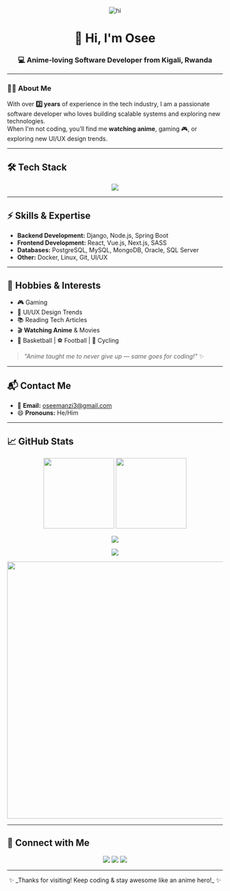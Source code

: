 <!-- Anime Header -->
<p align="center">
 <img src="https://i.pinimg.com/originals/81/17/8b/81178b47a8598f0c81c4799f2cdd4057.gif" alt="hi" />

</p>

<h1 align="center">👋 Hi, I'm Osee</h1>
<h3 align="center">💻 Anime-loving Software Developer from Kigali, Rwanda</h3>

---

### 🧑‍💻 About Me  
With over **2️⃣ years** of experience in the tech industry, I am a passionate software developer who loves building scalable systems and exploring new technologies.  
When I'm not coding, you’ll find me **watching anime**, gaming 🎮, or exploring new UI/UX design trends.  

---

## 🛠️ Tech Stack  
<p align="center">
  <img src="https://skillicons.dev/icons?i=django,html,css,js,ts,java,nodejs,spring,vue,react,nextjs,postgres,mysql,mongodb,git,docker,postman,linux" />
</p>

---

## ⚡ Skills & Expertise  
- **Backend Development:** Django, Node.js, Spring Boot  
- **Frontend Development:** React, Vue.js, Next.js, SASS  
- **Databases:** PostgreSQL, MySQL, MongoDB, Oracle, SQL Server  
- **Other:** Docker, Linux, Git, UI/UX  

---

## 🎯 Hobbies & Interests  
- 🎮 Gaming  
- 🎨 UI/UX Design Trends  
- 📚 Reading Tech Articles  
- 🎬 **Watching Anime** & Movies  
- 🏀 Basketball | ⚽ Football | 🚴 Cycling  

> _"Anime taught me to never give up — same goes for coding!"_ ✨  

---

## 📬 Contact Me  
- 📧 **Email:** [oseemanzi3@gmail.com](mailto:oseemanzi3@gmail.com)  
- 😄 **Pronouns:** He/Him  

---

## 📈 GitHub Stats  
<p align="center">
  <img src="https://github-readme-stats.vercel.app/api?username=manziosee&show_icons=true&count_private=true&theme=tokyonight" height="165">
  <img src="https://github-readme-streak-stats.herokuapp.com?user=manziosee&theme=tokyonight" height="165">
</p>

<p align="center">
  <img src="https://github-readme-stats.vercel.app/api/top-langs/?username=manziosee&layout=compact&theme=tokyonight&hide=less,scss,css,html" />
</p>

<p align="center">
  <img src="https://github-profile-trophy.vercel.app/?username=ManziOsee&theme=onedark&no-frame=true&margin-w=15&margin-h=10&row=1&column=6" />
</p>

<p align="center">
  <img src="https://user-images.githubusercontent.com/42932255/216576374-88ecf050-2f95-490f-b05b-30004f264599.svg" width="600">
</p>

---

## 🤝 Connect with Me  
<p align="center">
  <a href="https://twitter.com/ManziOsee" target="_blank"><img src="https://img.shields.io/badge/twitter-%2300acee.svg?&style=for-the-badge&logo=twitter&logoColor=white" /></a>
  <a href="https://www.linkedin.com/in/manzi-niyongira-os%C3%A9e-2065861bb/" target="_blank"><img src="https://img.shields.io/badge/linkedin-%231E77B5.svg?&style=for-the-badge&logo=linkedin&logoColor=white" /></a>
  <a href="https://www.instagram.com/manzi.ose/" target="_blank"><img src="https://img.shields.io/badge/instagram-%23000000.svg?&style=for-the-badge&logo=instagram&logoColor=white" /></a>
</p>

---

<p align="center">✨ _Thanks for visiting! Keep coding & stay awesome like an anime hero!_ ✨</p>
